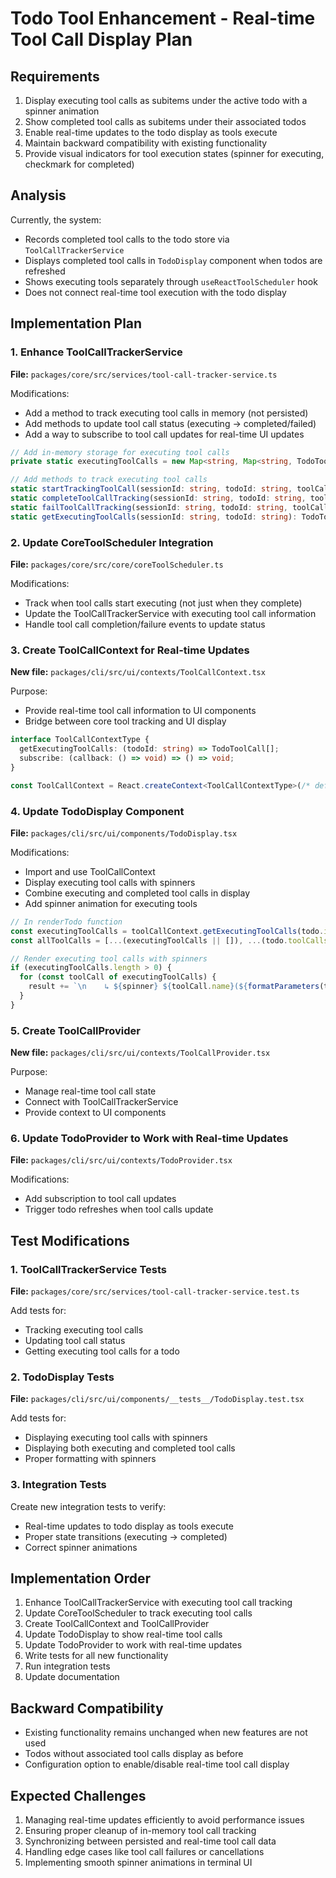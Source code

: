 # Todo Tool Enhancement - Real-time Tool Call Display Plan

## Requirements

1. Display executing tool calls as subitems under the active todo with a spinner animation
2. Show completed tool calls as subitems under their associated todos
3. Enable real-time updates to the todo display as tools execute
4. Maintain backward compatibility with existing functionality
5. Provide visual indicators for tool execution states (spinner for executing, checkmark for completed)

## Analysis

Currently, the system:
- Records completed tool calls to the todo store via `ToolCallTrackerService`
- Displays completed tool calls in `TodoDisplay` component when todos are refreshed
- Shows executing tools separately through `useReactToolScheduler` hook
- Does not connect real-time tool execution with the todo display

## Implementation Plan

### 1. Enhance ToolCallTrackerService

**File:** `packages/core/src/services/tool-call-tracker-service.ts`

Modifications:
- Add a method to track executing tool calls in memory (not persisted)
- Add methods to update tool call status (executing → completed/failed)
- Add a way to subscribe to tool call updates for real-time UI updates

```typescript
// Add in-memory storage for executing tool calls
private static executingToolCalls = new Map<string, Map<string, TodoToolCall>>();

// Add methods to track executing tool calls
static startTrackingToolCall(sessionId: string, todoId: string, toolCall: TodoToolCall): void;
static completeToolCallTracking(sessionId: string, todoId: string, toolCallId: string): void;
static failToolCallTracking(sessionId: string, todoId: string, toolCallId: string): void;
static getExecutingToolCalls(sessionId: string, todoId: string): TodoToolCall[];
```

### 2. Update CoreToolScheduler Integration

**File:** `packages/core/src/core/coreToolScheduler.ts`

Modifications:
- Track when tool calls start executing (not just when they complete)
- Update the ToolCallTrackerService with executing tool call information
- Handle tool call completion/failure events to update status

### 3. Create ToolCallContext for Real-time Updates

**New file:** `packages/cli/src/ui/contexts/ToolCallContext.tsx`

Purpose:
- Provide real-time tool call information to UI components
- Bridge between core tool tracking and UI display

```typescript
interface ToolCallContextType {
  getExecutingToolCalls: (todoId: string) => TodoToolCall[];
  subscribe: (callback: () => void) => () => void;
}

const ToolCallContext = React.createContext<ToolCallContextType>(/* default */);
```

### 4. Update TodoDisplay Component

**File:** `packages/cli/src/ui/components/TodoDisplay.tsx`

Modifications:
- Import and use ToolCallContext
- Display executing tool calls with spinners
- Combine executing and completed tool calls in display
- Add spinner animation for executing tools

```typescript
// In renderTodo function
const executingToolCalls = toolCallContext.getExecutingToolCalls(todo.id);
const allToolCalls = [...(executingToolCalls || []), ...(todo.toolCalls || [])];

// Render executing tool calls with spinners
if (executingToolCalls.length > 0) {
  for (const toolCall of executingToolCalls) {
    result += `\n    ↳ ${spinner} ${toolCall.name}(${formatParameters(toolCall.parameters)})`;
  }
}
```

### 5. Create ToolCallProvider

**New file:** `packages/cli/src/ui/contexts/ToolCallProvider.tsx`

Purpose:
- Manage real-time tool call state
- Connect with ToolCallTrackerService
- Provide context to UI components

### 6. Update TodoProvider to Work with Real-time Updates

**File:** `packages/cli/src/ui/contexts/TodoProvider.tsx`

Modifications:
- Add subscription to tool call updates
- Trigger todo refreshes when tool calls update

## Test Modifications

### 1. ToolCallTrackerService Tests

**File:** `packages/core/src/services/tool-call-tracker-service.test.ts`

Add tests for:
- Tracking executing tool calls
- Updating tool call status
- Getting executing tool calls for a todo

### 2. TodoDisplay Tests

**File:** `packages/cli/src/ui/components/__tests__/TodoDisplay.test.tsx`

Add tests for:
- Displaying executing tool calls with spinners
- Displaying both executing and completed tool calls
- Proper formatting with spinners

### 3. Integration Tests

Create new integration tests to verify:
- Real-time updates to todo display as tools execute
- Proper state transitions (executing → completed)
- Correct spinner animations

## Implementation Order

1. Enhance ToolCallTrackerService with executing tool call tracking
2. Update CoreToolScheduler to track executing tool calls
3. Create ToolCallContext and ToolCallProvider
4. Update TodoDisplay to show real-time tool calls
5. Update TodoProvider to work with real-time updates
6. Write tests for all new functionality
7. Run integration tests
8. Update documentation

## Backward Compatibility

- Existing functionality remains unchanged when new features are not used
- Todos without associated tool calls display as before
- Configuration option to enable/disable real-time tool call display

## Expected Challenges

1. Managing real-time updates efficiently to avoid performance issues
2. Ensuring proper cleanup of in-memory tool call tracking
3. Synchronizing between persisted and real-time tool call data
4. Handling edge cases like tool call failures or cancellations
5. Implementing smooth spinner animations in terminal UI